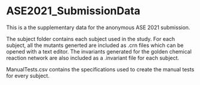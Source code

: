 # ASE2021_SubmissionData
This is a the supplementary data for the anonymous ASE 2021 submission.

The subject folder contains each subject used in the study.
For each subject, all the mutants generted are included as .crn files which can be opened with a text editor. 
The invariants generated for the golden chemical reaction network are also included as a .invariant file for each subject.


ManualTests.csv contains the specifications used to create the manual tests for every subject. 
